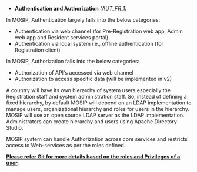 * **Authentication and Authorization** _(AUT_FR_1)_

In MOSIP, Authentication largely falls into the below categories:
* Authentication via web channel (for Pre-Registration web app, Admin web app and Resident services portal)
* Authentication via local system i.e., offline authentication (for Registration client)

In MOSIP, Authorization falls into the below categories:
* Authorization of API's accessed via web channel
* Authorization to access specific data (will be implemented in v2)

A country will have its own hierarchy of system users especially the Registration staff and system administration staff. So, instead of defining a fixed hierarchy, by default MOSIP will depend on an LDAP implementation to manage users, organizational hierarchy and roles for users in the hierarchy. MOSIP will use an open source LDAP server as the LDAP implementation. Administrators can create hierarchy and users using Apache Directory Studio.

MOSIP system can handle Authorization across core services and restricts access to Web-services as per the roles defined. 

[**Please refer Git for more details based on the roles and Privileges of a user**](/mosip/mosip/blob/master/docs/requirements/MOSIP_Roles%20and%20Responsibility_Matrix_16Jan19.xlsx). 